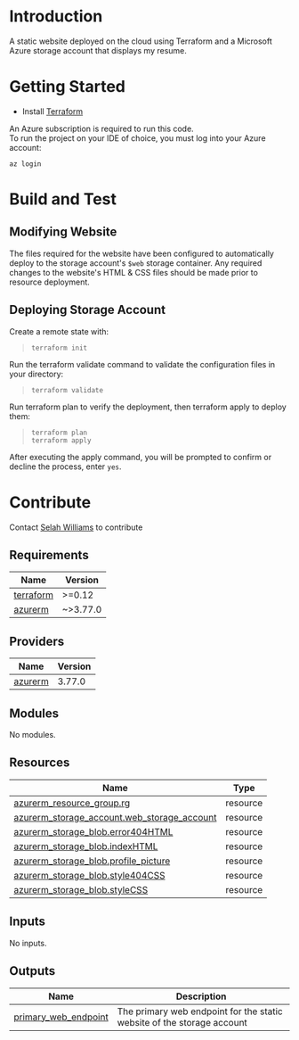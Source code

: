 
# Introduction 
A static website deployed on the cloud using Terraform and a Microsoft Azure storage account that displays my resume.

# Getting Started
* Install [Terraform](https://learn.hashicorp.com/terraform/getting-started/install)

<p>An Azure subscription is required to run this code.<br>
To run the project on your IDE of choice, you must log into your Azure account:</p>

`az login`

# Build and Test

## Modifying Website
The files required for the website have been configured to automatically deploy to the storage account's `$web` storage container. Any required changes to the website's HTML & CSS files should be made prior to resource deployment.

## Deploying Storage Account
Create a remote state with:

> `terraform init`

Run the terraform validate command to validate the configuration files in your directory:

> `terraform validate`

Run terraform plan to verify the deployment, then terraform apply to deploy them:

> `terraform plan`<br>
> `terraform apply`

After executing the apply command, you will be prompted to confirm or decline the process, enter `yes`.

# Contribute
Contact [Selah Williams](mailto:selah.williams@softchoice.com) to contribute

<!-- BEGIN_TF_DOCS -->
## Requirements

| Name | Version |
|------|---------|
| <a name="requirement_terraform"></a> [terraform](#requirement\_terraform) | >=0.12 |
| <a name="requirement_azurerm"></a> [azurerm](#requirement\_azurerm) | ~>3.77.0 |

## Providers

| Name | Version |
|------|---------|
| <a name="provider_azurerm"></a> [azurerm](#provider\_azurerm) | 3.77.0 |

## Modules

No modules.

## Resources

| Name | Type |
|------|------|
| [azurerm_resource_group.rg](https://registry.terraform.io/providers/hashicorp/azurerm/latest/docs/resources/resource_group) | resource |
| [azurerm_storage_account.web_storage_account](https://registry.terraform.io/providers/hashicorp/azurerm/latest/docs/resources/storage_account) | resource |
| [azurerm_storage_blob.error404HTML](https://registry.terraform.io/providers/hashicorp/azurerm/latest/docs/resources/storage_blob) | resource |
| [azurerm_storage_blob.indexHTML](https://registry.terraform.io/providers/hashicorp/azurerm/latest/docs/resources/storage_blob) | resource |
| [azurerm_storage_blob.profile_picture](https://registry.terraform.io/providers/hashicorp/azurerm/latest/docs/resources/storage_blob) | resource |
| [azurerm_storage_blob.style404CSS](https://registry.terraform.io/providers/hashicorp/azurerm/latest/docs/resources/storage_blob) | resource |
| [azurerm_storage_blob.styleCSS](https://registry.terraform.io/providers/hashicorp/azurerm/latest/docs/resources/storage_blob) | resource |

## Inputs

No inputs.

## Outputs

| Name | Description |
|------|-------------|
| <a name="output_primary_web_endpoint"></a> [primary\_web\_endpoint](#output\_primary\_web\_endpoint) | The primary web endpoint for the static website of the storage account |
<!-- END_TF_DOCS -->
